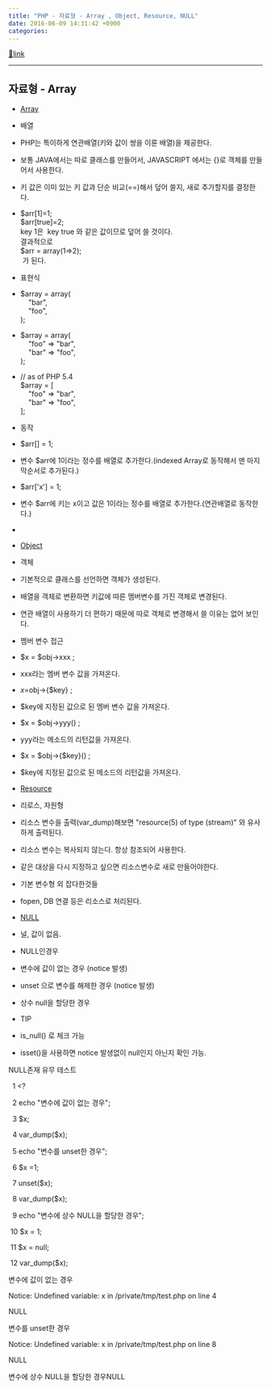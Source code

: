 ```yaml
---
title: "PHP - 자료형 - Array , Object, Resource, NULL"
date: 2016-06-09 14:31:42 +0900
categories: 
---
```

[🔗link](http://www.mins01.com/mh/tech/read/1001)
***


자료형 - Array
-----------

- [Array](http://php.net/manual/kr/language.types.array.php "Array")
- 배열
- PHP는 특이하게 연관배열(키와 값이 쌍을 이룬 배열)을 제공한다.
- 보통 JAVA에서는 따로 클래스를 만들어서, JAVASCRIPT 에서는 {}로 객체를 만들어서 사용한다.
- 키 값은 이미 있는 키 값과 단순 비교(==)해서 덮어 쓸지, 새로 추가할지를 결정한다.
- $arr[1]=1;  
$arr[true]=2;  
key 1은  key true 와 같은 값이므로 덮어 쓸 것이다.  
결과적으로   
$arr = array(1=&gt;2);   
 가 된다.


- 표현식
- $array = array(  
    "bar",  
    "foo",  
);
- $array = array(  
    "foo" =&gt; "bar",  
    "bar" =&gt; "foo",  
);
- // as of PHP 5.4  
$array = [  
    "foo" =&gt; "bar",  
    "bar" =&gt; "foo",  
];

- 동작
- $arr[] = 1;
- 변수 $arr에 1이라는 정수를 배열로 추가한다.(indexed Array로 동작해서 맨 마지막순서로 추가된다.)

- $arr['x'] = 1;
- 변수 $arr에 키는 x이고 값은 1이라는 정수를 배열로 추가한다.(연관배열로 동작한다.)

- 


- [Object](http://php.net/manual/kr/language.types.object.php "Object")
- 객체
- 기본적으로 클래스를 선언하면 객체가 생성된다.
- 배열을 객체로 변환하면 키값에 따른 멤버변수를 가진 객체로 변경된다.
- 연관 배열이 사용하기 더 편하기 때문에 따로 객체로 변경해서 쓸 이유는 없어 보인다.

- 멤버 변수 접근
- $x = $obj-&gt;xxx ;
- xxx라는 멤버 변수 값을 가져온다.

- $x = $obj-&gt;{$key} ;
- $key에 지정된 값으로 된 멤버 변수 값을 가져온다.

- $x = $obj-&gt;yyy() ;
- yyy라는 메소드의 리턴값을 가져온다.

- $x = $obj-&gt;{$key}() ;
- $key에 지정된 값으로 된 메소드의 리턴값을 가져온다.



- [Resource](http://php.net/manual/kr/language.types.resource.php "Resource")
- 리로스, 자원형
- 리소스 변수을 출력(var_dump)해보면 "resource(5) of type (stream)" 와 유사하게 출력된다.
- 리소스 변수는 복사되지 않는다. 항상 참조되어 사용한다.
- 같은 대상을 다시 지정하고 싶으면 리소스변수로 새로 만들어야한다.

- 기본 변수형 외 잡다한것들
- fopen, DB 연결 등은 리소스로 처리된다.



  
- [NULL](http://php.net/manual/kr/language.types.null.php "NULL")
- 널, 값이 없음.

- NULL인경우
- 변수에 값이 없는 경우 (notice 발생)
- unset 으로 변수를 해제한 경우 (notice 발생)
- 상수 null을 할당한 경우

- TIP
- is_null() 로 체크 가능
- isset()을 사용하면 notice 발생없이 null인지 아닌지 확인 가능.



NULL존재 유무 테스트

  1 &lt;?

  2 echo "변수에 값이 없는 경우";

  3 $x;

  4 var_dump($x);

  5 echo "변수를 unset한 경우";

  6 $x =1;

  7 unset($x);

  8 var_dump($x);

  9 echo "변수에 상수 NULL을 할당한 경우";

 10 $x = 1;

 11 $x = null;

 12 var_dump($x);

  


변수에 값이 없는 경우

Notice: Undefined variable: x in /private/tmp/test.php on line 4

NULL

변수를 unset한 경우

Notice: Undefined variable: x in /private/tmp/test.php on line 8

NULL

변수에 상수 NULL을 할당한 경우NULL



  

